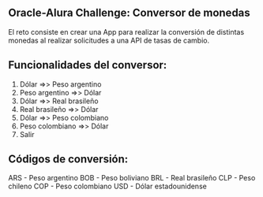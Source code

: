 ## Oracle-Alura Challenge: Conversor de monedas

El reto consiste en crear una App para realizar la conversión de distintas monedas al realizar solicitudes a una API de tasas de cambio.

## Funcionalidades del conversor:

1) Dólar =>> Peso argentino
2) Peso argentino =>> Dólar
3) Dólar =>> Real brasileño
4) Real brasileño =>> Dólar
5) Dólar =>> Peso colombiano
6) Peso colombiano =>> Dólar
7) Salir

## Códigos de conversión:

ARS - Peso argentino
BOB - Peso boliviano
BRL - Real brasileño
CLP - Peso chileno
COP - Peso colombiano
USD - Dólar estadounidense